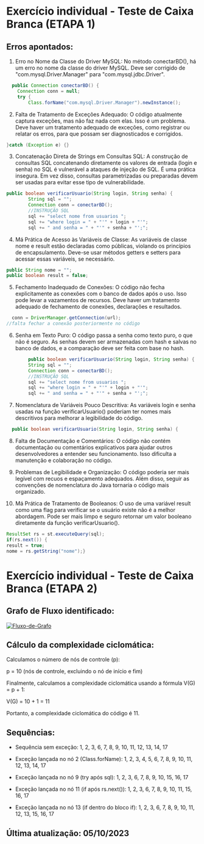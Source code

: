 # Exercício individual - Teste de Caixa Branca (ETAPA 1)

## Erros apontados:

1) Erro no Nome da Classe do Driver MySQL:
No método conectarBD(), há um erro no nome da classe do driver MySQL. Deve ser corrigido de "com.mysql.Driver.Manager" para "com.mysql.jdbc.Driver".
```java
  public Connection conectarBD() {
	Connection conn = null;
	try {
		Class.forName("com.mysql.Driver.Manager").newInstance();
```

2) Falta de Tratamento de Exceções Adequado:
O código atualmente captura exceções, mas não faz nada com elas. Isso é um problema. Deve haver um tratamento adequado de exceções, como registrar ou relatar os erros, para que possam ser diagnosticados e corrigidos.
```java
}catch (Exception e) {}
```

3) Concatenação Direta de Strings em Consultas SQL:
A construção de consultas SQL concatenando diretamente os valores de entrada (login e senha) no SQL é vulnerável a ataques de injeção de SQL. É uma prática insegura. Em vez disso, consultas parametrizadas ou preparadas devem ser usadas para evitar esse tipo de vulnerabilidade.
```java
public boolean verificarUsuario(String login, String senha) {
		String sql = "";
		Connection conn = conectarBD();
		//INSTRUÇÃO SQL
		sql += "select nome from usuarios ";
		sql += "where login = " + "'" + login + "'";
		sql += " and senha = " + "'" + senha + "';";
```

4) Má Prática de Acesso às Variáveis de Classe:
As variáveis de classe nome e result estão declaradas como públicas, violando os princípios de encapsulamento. Deve-se usar métodos getters e setters para acessar essas variáveis, se necessário.
```java
public String nome = "";
public boolean result = false;
```

5) Fechamento Inadequado de Conexões:
O código não fecha explicitamente as conexões com o banco de dados após o uso. Isso pode levar a vazamentos de recursos. Deve haver um tratamento adequado de fechamento de conexões, declarações e resultados.
```java
  conn = DriverManager.getConnection(url);
//falta fechar a conexão posteriormente no código
```

6) Senha em Texto Puro:
O código passa a senha como texto puro, o que não é seguro. As senhas devem ser armazenadas com hash e salvas no banco de dados, e a comparação deve ser feita com base no hash.
```java
        public boolean verificarUsuario(String login, String senha) {
		String sql = "";
		Connection conn = conectarBD();
		//INSTRUÇÃO SQL
		sql += "select nome from usuarios ";
		sql += "where login = " + "'" + login + "'";
		sql += " and senha = " + "'" + senha + "';";
```

7) Nomenclatura de Variáveis Pouco Descritiva:
As variáveis login e senha usadas na função verificarUsuario() poderiam ter nomes mais descritivos para melhorar a legibilidade do código.
```java
  public boolean verificarUsuario(String login, String senha) {
```

8) Falta de Documentação e Comentários:
O código não contém documentação ou comentários explicativos para ajudar outros desenvolvedores a entender seu funcionamento. Isso dificulta a manutenção e colaboração no código.

9) Problemas de Legibilidade e Organização:
O código poderia ser mais legível com recuos e espaçamento adequados. Além disso, seguir as convenções de nomenclatura do Java tornaria o código mais organizado.

10) Má Prática de Tratamento de Booleanos:
O uso de uma variável result como uma flag para verificar se o usuário existe não é a melhor abordagem. Pode ser mais limpo e seguro retornar um valor booleano diretamente da função verificarUsuario().
```java
ResultSet rs = st.executeQuery(sql);
if(rs.next()) {
result = true;
nome = rs.getString("nome");}
```
# Exercício individual - Teste de Caixa Branca (ETAPA 2)

## Grafo de Fluxo identificado:
<a href="https://ibb.co/phVbGMj"><img src="https://i.ibb.co/9ZKcz1H/Fluxo-de-Grafo.png" alt="Fluxo-de-Grafo" border="0"></a>

## Cálculo da complexidade ciclomática:

Calculamos o número de nós de controle (p):

p = 10 (nós de controle, excluindo o nó de início e fim)

Finalmente, calculamos a complexidade ciclomática usando a fórmula V(G) = p + 1:

V(G) = 10 + 1 = 11

Portanto, a complexidade ciclomática do código é 11.

## Sequências:

- Sequência sem exceção:
1, 2, 3, 6, 7, 8, 9, 10, 11, 12, 13, 14, 17

- Exceção lançada no nó 2 (Class.forName):
1, 2, 3, 4, 5, 6, 7, 8, 9, 10, 11, 12, 13, 14, 17

- Exceção lançada no nó 9 (try após sql):
1, 2, 3, 6, 7, 8, 9, 10, 15, 16, 17

- Exceção lançada no nó 11 (if após rs.next()):
1, 2, 3, 6, 7, 8, 9, 10, 11, 15, 16, 17

- Exceção lançada no nó 13 (if dentro do bloco if):
1, 2, 3, 6, 7, 8, 9, 10, 11, 12, 13, 15, 16, 17

## Última atualização: 05/10/2023
